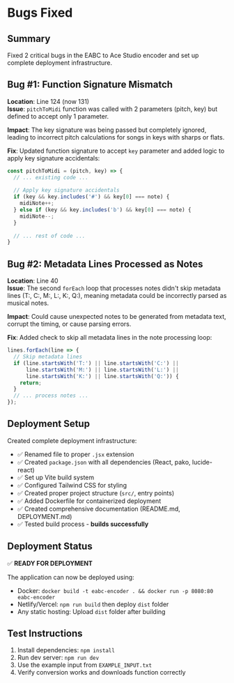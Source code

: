 # Bugs Fixed

## Summary
Fixed 2 critical bugs in the EABC to Ace Studio encoder and set up complete deployment infrastructure.

## Bug #1: Function Signature Mismatch
**Location**: Line 124 (now 131)  
**Issue**: `pitchToMidi` function was called with 2 parameters (pitch, key) but defined to accept only 1 parameter.

**Impact**: The key signature was being passed but completely ignored, leading to incorrect pitch calculations for songs in keys with sharps or flats.

**Fix**: Updated function signature to accept `key` parameter and added logic to apply key signature accidentals:
```javascript
const pitchToMidi = (pitch, key) => {
  // ... existing code ...
  
  // Apply key signature accidentals
  if (key && key.includes('#') && key[0] === note) {
    midiNote++;
  } else if (key && key.includes('b') && key[0] === note) {
    midiNote--;
  }
  
  // ... rest of code ...
}
```

## Bug #2: Metadata Lines Processed as Notes
**Location**: Line 40  
**Issue**: The second `forEach` loop that processes notes didn't skip metadata lines (T:, C:, M:, L:, K:, Q:), meaning metadata could be incorrectly parsed as musical notes.

**Impact**: Could cause unexpected notes to be generated from metadata text, corrupt the timing, or cause parsing errors.

**Fix**: Added check to skip all metadata lines in the note processing loop:
```javascript
lines.forEach(line => {
  // Skip metadata lines
  if (line.startsWith('T:') || line.startsWith('C:') || 
      line.startsWith('M:') || line.startsWith('L:') || 
      line.startsWith('K:') || line.startsWith('Q:')) {
    return;
  }
  // ... process notes ...
});
```

## Deployment Setup
Created complete deployment infrastructure:
- ✅ Renamed file to proper `.jsx` extension
- ✅ Created `package.json` with all dependencies (React, pako, lucide-react)
- ✅ Set up Vite build system
- ✅ Configured Tailwind CSS for styling
- ✅ Created proper project structure (`src/`, entry points)
- ✅ Added Dockerfile for containerized deployment
- ✅ Created comprehensive documentation (README.md, DEPLOYMENT.md)
- ✅ Tested build process - **builds successfully**

## Deployment Status
✅ **READY FOR DEPLOYMENT**

The application can now be deployed using:
- Docker: `docker build -t eabc-encoder . && docker run -p 8080:80 eabc-encoder`
- Netlify/Vercel: `npm run build` then deploy `dist` folder
- Any static hosting: Upload `dist` folder after building

## Test Instructions
1. Install dependencies: `npm install`
2. Run dev server: `npm run dev`
3. Use the example input from `EXAMPLE_INPUT.txt`
4. Verify conversion works and downloads function correctly